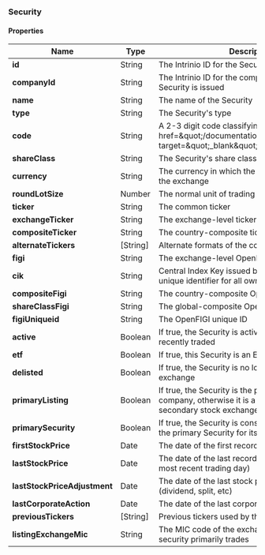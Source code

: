 
[//]: # (CLASS:Security)

[//]: # (KIND:object)

### Security

#### Properties

[//]: # (START_DEFINITION)

Name | Type | Description
------------ | ------------- | -------------
**id** | String | The Intrinio ID for the Security &nbsp;
**companyId** | String | The Intrinio ID for the company for which the Security is issued &nbsp;
**name** | String | The name of the Security &nbsp;
**type** | String | The Security&#39;s type &nbsp;
**code** | String | A 2-3 digit code classifying the Security (&lt;a href&#x3D;\&quot;/documentation/security_codes\&quot; target&#x3D;\&quot;_blank\&quot;&gt;reference&lt;/a&gt;) &nbsp;
**shareClass** | String | The Security&#39;s share class (if applicable) &nbsp;
**currency** | String | The currency in which the Security is traded on the exchange &nbsp;
**roundLotSize** | Number | The normal unit of trading &nbsp;
**ticker** | String | The common ticker &nbsp;
**exchangeTicker** | String | The exchange-level ticker &nbsp;
**compositeTicker** | String | The country-composite ticker &nbsp;
**alternateTickers** | [String] | Alternate formats of the common ticker &nbsp;
**figi** | String | The exchange-level OpenFIGI identifier &nbsp;
**cik** | String | Central Index Key issued by the SEC, which is the unique identifier for all owner filings &nbsp;
**compositeFigi** | String | The country-composite OpenFIGI identifier &nbsp;
**shareClassFigi** | String | The global-composite OpenFIGI identifier &nbsp;
**figiUniqueid** | String | The OpenFIGI unique ID &nbsp;
**active** | Boolean | If true, the Security is active and has been recently traded &nbsp;
**etf** | Boolean | If true, this Security is an ETF &nbsp;
**delisted** | Boolean | If true, the Security is no longer traded on the exchange &nbsp;
**primaryListing** | Boolean | If true, the Security is the primary issue for the company, otherwise it is a secondary issue on a secondary stock exchange &nbsp;
**primarySecurity** | Boolean | If true, the Security is considered by Intrinio to be the primary Security for its company &nbsp;
**firstStockPrice** | Date | The date of the first recorded stock price &nbsp;
**lastStockPrice** | Date | The date of the last recorded stock price (or the most recent trading day) &nbsp;
**lastStockPriceAdjustment** | Date | The date of the last stock price adjustment (dividend, split, etc) &nbsp;
**lastCorporateAction** | Date | The date of the last corporate action &nbsp;
**previousTickers** | [String] | Previous tickers used by this security &nbsp;
**listingExchangeMic** | String | The MIC code of the exchange on which this security primarily trades &nbsp;

[//]: # (END_DEFINITION)





